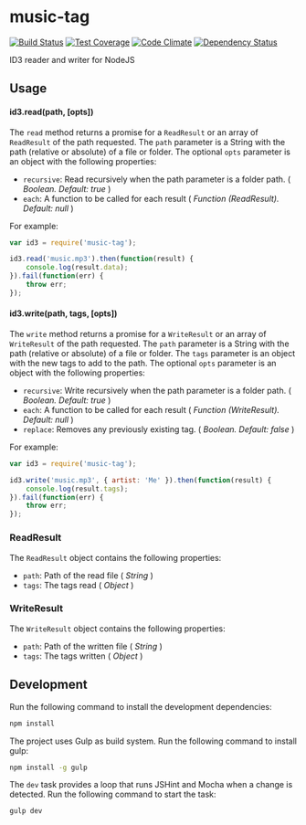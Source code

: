 # music-tag

[![Build Status](https://travis-ci.org/gnavalesi/music-tag.svg?branch=master)](https://travis-ci.org/gnavalesi/music-tag) [![Test Coverage](https://codeclimate.com/github/gnavalesi/music-tag/badges/coverage.svg)](https://codeclimate.com/github/gnavalesi/music-tag/coverage) [![Code Climate](https://codeclimate.com/github/gnavalesi/music-tag/badges/gpa.svg)](https://codeclimate.com/github/gnavalesi/music-tag) [![Dependency Status](https://www.versioneye.com/user/projects/5712a0ccfcd19a004544118e/badge.svg?style=flat)](https://www.versioneye.com/user/projects/5712a0ccfcd19a004544118e)

ID3 reader and writer for NodeJS

## Usage

#### id3.read(path, [opts])

The `read` method returns a promise for a `ReadResult` or an array of `ReadResult` of the path requested. The `path` parameter is a 
 String with the path (relative or absolute) of a file or folder. The optional `opts` parameter is an object with the
 following properties:
 
 - ```recursive```: Read recursively when the path parameter is a folder path. ( _Boolean. Default: true_ )
 - ```each```: A function to be called for each result ( _Function (ReadResult). Default: null_ )
 
For example:
 
```javascript
var id3 = require('music-tag');

id3.read('music.mp3').then(function(result) {
	console.log(result.data);
}).fail(function(err) {
	throw err;
});
```

#### id3.write(path, tags, [opts])

The `write` method returns a promise for a `WriteResult` or an array of `WriteResult` of the path requested. The `path` parameter 
 is a String with the path (relative or absolute) of a file or folder. The `tags` parameter is an object with the new 
 tags to add to the path. The optional `opts` parameter is an object with the following properties:
 
 - ```recursive```: Write recursively when the path parameter is a folder path. ( _Boolean. Default: true_ )
 - ```each```: A function to be called for each result ( _Function (WriteResult). Default: null_ )
 - ```replace```: Removes any previously existing tag. ( _Boolean. Default: false_ )
 
For example:
 
```javascript
var id3 = require('music-tag');

id3.write('music.mp3', { artist: 'Me' }).then(function(result) {
	console.log(result.tags);
}).fail(function(err) {
	throw err;
});
```

### ReadResult

The `ReadResult` object contains the following properties:

 - ```path```: Path of the read file ( _String_ )
 - ```tags```: The tags read ( _Object_ )

### WriteResult

The `WriteResult` object contains the following properties:

 - ```path```: Path of the written file ( _String_ )
 - ```tags```: The tags written ( _Object_ )
 

## Development

Run the following command to install the development dependencies:
```bash
npm install
```

The project uses Gulp as build system. Run the following command to install gulp:
```bash
npm install -g gulp
```

The `dev` task provides a loop that runs JSHint and Mocha when a change is detected. Run the following command to start the task:
```bash
gulp dev
```
